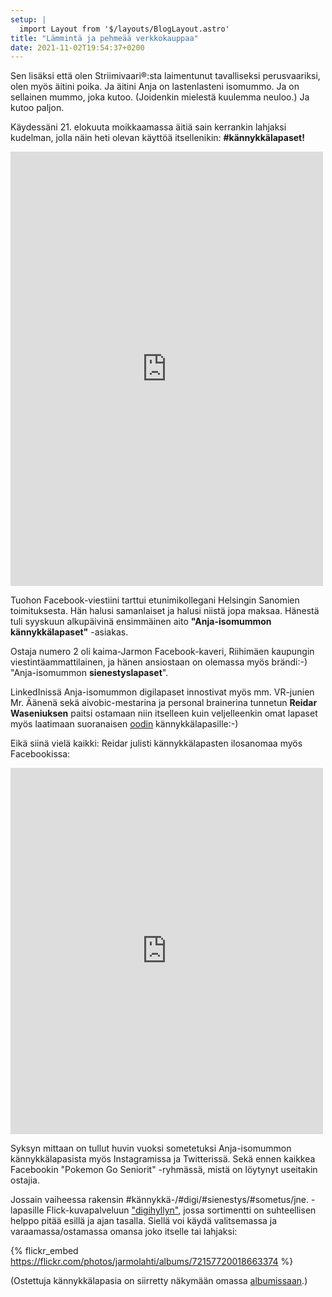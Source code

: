 ```yaml
---
setup: |
  import Layout from '$/layouts/BlogLayout.astro'
title: "Lämmintä ja pehmeää verkkokauppaa"
date: 2021-11-02T19:54:37+0200
---
```


Sen lisäksi että olen Striimivaari®:sta laimentunut tavalliseksi perusvaariksi, olen myös äitini poika. Ja äitini Anja on lastenlasteni isomummo. Ja on sellainen mummo, joka kutoo. (Joidenkin mielestä kuulemma neuloo.) Ja kutoo paljon.

Käydessäni 21. elokuuta moikkaamassa äitiä sain kerrankin lahjaksi kudelman, jolla näin heti olevan käyttöä itsellenikin: **#kännykkälapaset!**<!--more-->

<iframe src="https://www.facebook.com/plugins/post.php?href=https%3A%2F%2Fwww.facebook.com%2Fjarmo.lahti%2Fposts%2F10158283397537963&show_text=true&width=500" width="500" height="695" style="border:none;overflow:hidden" scrolling="no" frameborder="0" allowfullscreen="true" allow="autoplay; clipboard-write; encrypted-media; picture-in-picture; web-share"></iframe>

Tuohon Facebook-viestiini tarttui etunimikollegani Helsingin Sanomien toimituksesta. Hän halusi samanlaiset ja halusi niistä jopa maksaa. Hänestä tuli syyskuun alkupäivinä ensimmäinen aito **"Anja-isomummon kännykkälapaset"** -asiakas.

Ostaja numero 2 oli kaima-Jarmon Facebook-kaveri, Riihimäen kaupungin viestintäammattilainen, ja hänen ansiostaan on olemassa myös brändi:-) "Anja-isomummon **sienestyslapaset**".

LinkedInissä Anja-isomummon digilapaset innostivat myös mm. VR-junien Mr. Äänenä sekä aivobic-mestarina ja personal brainerina tunnetun **Reidar Waseniuksen** paitsi ostamaan niin itselleen kuin veljelleenkin omat lapaset myös laatimaan suoranaisen [oodin](https://www.linkedin.com/posts/reidar_mummo-kutoo-eik%C3%A4-kudokaan-ihan-mit%C3%A4-tahansa-activity-6854410521471438848-_D2y) kännykkälapasille:-)

Eikä siinä vielä kaikki: Reidar julisti kännykkälapasten ilosanomaa myös Facebookissa:

<iframe src="https://www.facebook.com/plugins/post.php?href=https%3A%2F%2Fwww.facebook.com%2Faivot%2Fposts%2F10161423752341258&show_text=true&width=500" width="500" height="586" style="border:none;overflow:hidden" scrolling="no" frameborder="0" allowfullscreen="true" allow="autoplay; clipboard-write; encrypted-media; picture-in-picture; web-share"></iframe>

Syksyn mittaan on tullut huvin vuoksi sometetuksi Anja-isomummon kännykkälapasista myös Instagramissa ja Twitterissä. Sekä ennen kaikkea Facebookin "Pokemon Go Seniorit" -ryhmässä, mistä on löytynyt useitakin ostajia.

Jossain vaiheessa rakensin #kännykkä-/#digi/#sienestys/#sometus/jne. -lapasille Flick-kuvapalveluun ["digihyllyn"](https://flickr.com/photos/jarmolahti/albums/72157720018663374), jossa sortimentti on suhteellisen helppo pitää esillä ja ajan tasalla. Siellä voi käydä valitsemassa ja varaamassa/ostamassa omansa joko itselle tai lahjaksi:

{% flickr_embed https://flickr.com/photos/jarmolahti/albums/72157720018663374  %}

(Ostettuja kännykkälapasia on siirretty näkymään omassa [albumissaan](https://flickr.com/photos/jarmolahti/albums/72157720035067562).)